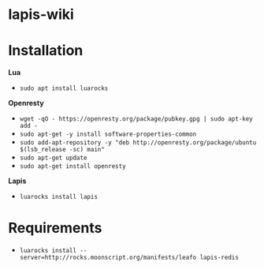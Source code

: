 # lapis-wiki

# Installation

**Lua**

- `sudo apt install luarocks`

**Openresty**

- `wget -qO - https://openresty.org/package/pubkey.gpg | sudo apt-key add -`
- `sudo apt-get -y install software-properties-common`
- `sudo add-apt-repository -y "deb http://openresty.org/package/ubuntu $(lsb_release -sc) main"`
- `sudo apt-get update`
- `sudo apt-get install openresty`

**Lapis**

- `luarocks install lapis`

# Requirements
- `luarocks install --server=http://rocks.moonscript.org/manifests/leafo lapis-redis`


